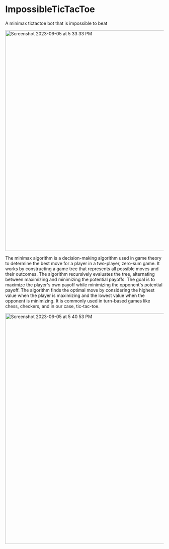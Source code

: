 # ImpossibleTicTacToe
A minimax tictactoe bot that is impossible to beat

<img width="700" alt="Screenshot 2023-06-05 at 5 33 33 PM" src="https://github.com/shayanshabani711/ImpossibleTicTacToe/assets/120071557/b9ab5c68-980c-425d-899c-e68e9c92de8d">

The minimax algorithm is a decision-making algorithm used in game theory to determine the best move for a player in a two-player, zero-sum game. It works by constructing a game tree that represents all possible moves and their outcomes. The algorithm recursively evaluates the tree, alternating between maximizing and minimizing the potential payoffs. The goal is to maximize the player's own payoff while minimizing the opponent's potential payoff. The algorithm finds the optimal move by considering the highest value when the player is maximizing and the lowest value when the opponent is minimizing. It is commonly used in turn-based games like chess, checkers, and in our case, tic-tac-toe.

<img width="732" alt="Screenshot 2023-06-05 at 5 40 53 PM" src="https://github.com/shayanshabani711/ImpossibleTicTacToe/assets/120071557/7b104162-bc6e-41e7-a1f0-2dc6c3ba3da5">
